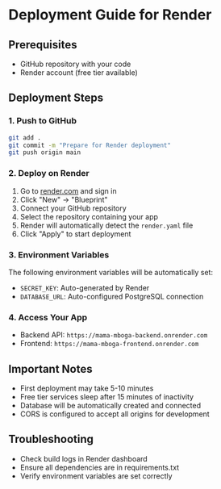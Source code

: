 # Deployment Guide for Render

## Prerequisites
- GitHub repository with your code
- Render account (free tier available)

## Deployment Steps

### 1. Push to GitHub
```bash
git add .
git commit -m "Prepare for Render deployment"
git push origin main
```

### 2. Deploy on Render
1. Go to [render.com](https://render.com) and sign in
2. Click "New" → "Blueprint"
3. Connect your GitHub repository
4. Select the repository containing your app
5. Render will automatically detect the `render.yaml` file
6. Click "Apply" to start deployment

### 3. Environment Variables
The following environment variables will be automatically set:
- `SECRET_KEY`: Auto-generated by Render
- `DATABASE_URL`: Auto-configured PostgreSQL connection

### 4. Access Your App
- Backend API: `https://mama-mboga-backend.onrender.com`
- Frontend: `https://mama-mboga-frontend.onrender.com`

## Important Notes
- First deployment may take 5-10 minutes
- Free tier services sleep after 15 minutes of inactivity
- Database will be automatically created and connected
- CORS is configured to accept all origins for development

## Troubleshooting
- Check build logs in Render dashboard
- Ensure all dependencies are in requirements.txt
- Verify environment variables are set correctly